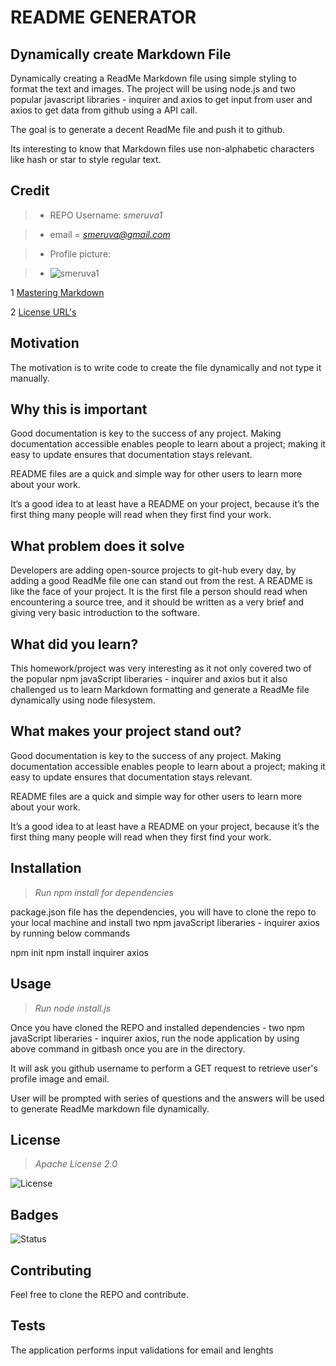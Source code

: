 
# README GENERATOR
        

## Dynamically create Markdown File
               
Dynamically creating a ReadMe Markdown file using simple styling to format the text and images. The project will be using node.js and two popular javascript libraries - inquirer and axios to get input from user and axios to get data from github using a API call.

The goal is to generate a decent ReadMe file and push it to github.

Its interesting to know that Markdown files use non-alphabetic characters like hash or star to style regular text.

## Credit

>* REPO Username: *smeruva1*
            
>* email = *smeruva@gmail.com*
        
>* Profile picture:

>* ![smeruva1](https://avatars3.githubusercontent.com/u/57336110?v=4)

1 [Mastering Markdown](https://guides.github.com/features/mastering-markdown/)

2 [License URL's](https://gist.github.com/lukas-h/2a5d00690736b4c3a7ba)

## Motivation

The motivation is to write code to create the file dynamically and not type it manually. 

## Why this is important

Good documentation is key to the success of any project. Making documentation accessible enables people to learn about a project; making it easy to update ensures that documentation stays relevant.

README files are a quick and simple way for other users to learn more about your work.

It’s a good idea to at least have a README on your project, because it’s the first thing many people will read when they first find your work.

## What problem does it solve

Developers are adding open-source projects to git-hub every day, by adding a good ReadMe file one can stand out from the rest. 
A README is like the face of your project. It is the first file a person should read when encountering a source tree, and it should be written as a very brief and giving very basic introduction to the software.

## What did you learn? 

This homework/project was very interesting as it not only covered two of the popular npm javaScript liberaries - inquirer and axios but it also challenged us to learn Markdown formatting and generate a ReadMe file dynamically using node filesystem.

## What makes your project stand out?

Good documentation is key to the success of any project. Making documentation accessible enables people to learn about a project; making it easy to update ensures that documentation stays relevant.

README files are a quick and simple way for other users to learn more about your work.

It’s a good idea to at least have a README on your project, because it’s the first thing many people will read when they first find your work.

## Installation

 
>*Run npm install for dependencies*
        
package.json file has the dependencies, you will have to clone the repo to your local machine and install two npm javaScript liberaries - inquirer axios by running below commands

npm init
npm install inquirer axios

## Usage


        
>*Run node install.js*
        
Once you have cloned the REPO and installed dependencies - two npm javaScript liberaries - inquirer axios, run the node application by using above command in gitbash once you are in the directory.

It will ask you github username to perform a GET request to retrieve user's profile image and email. 

User will be prompted with series of questions and the answers will be used to generate ReadMe markdown file dynamically.

## License



>*Apache License 2.0*

![License](https://img.shields.io/badge/License-Apache%202.0-blue.svg)

## Badges



![Status](https://travis-ci.org/rstacruz/REPO.svg?branch=master)



## Contributing

Feel free to clone the REPO and contribute.

## Tests

The application performs input validations for email and lenghts